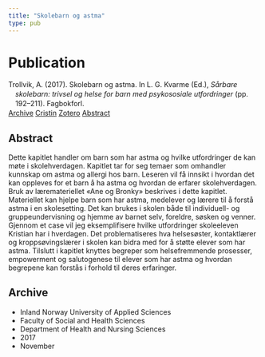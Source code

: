 ```yaml
---
title: "Skolebarn og astma"
type: pub
---
```

<h1>Publication</h1>
<article id="csl-bib-container-AS954E2T" class="csl-bib-container">
  <div class="csl-bib-body" style="line-height: 1.35; padding-left: 1em; text-indent:-1em;">
  <div class="csl-entry">Trollvik, A. (2017). Skolebarn og astma. In L. G. Kvarme (Ed.), <i>S&#xE5;rbare skolebarn: trivsel og helse for barn med psykososiale utfordringer</i> (pp. 192&#x2013;211). Fagbokforl.</div>
</div>
  <div class="csl-bib-buttons">
    <a href="#taxonomy-article-AS954E2T" class="csl-bib-button">Archive</a>
    <a href="https://app.cristin.no/results/show.jsf?id=1514778" alt="Cristin URL" class="csl-bib-button">Cristin</a>
    <a href="http://zotero.org/groups/5022929/items/AS954E2T" alt="Zotero URL" class="csl-bib-button">Zotero</a>
    <a href="#abstract-article-AS954E2T" class="csl-bib-button">Abstract</a>
  </div>
  <div id="csl-bib-meta-container-AS954E2T"></div>
</article>
<div id="csl-bib-meta-AS954E2T" class="csl-bib-meta">
  <article id="abstract-article-AS954E2T" class="abstract-article">
    <h1>Abstract</h1>
    Dette kapitlet handler om barn som har astma og hvilke utfordringer de kan møte i skolehverdagen. Kapitlet tar for seg temaer som omhandler kunnskap om astma og allergi hos barn. Leseren vil få innsikt i hvordan det kan oppleves for et barn å ha astma og hvordan de erfarer skolehverdagen. Bruk av læremateriellet «Ane og Bronky» beskrives i dette kapitlet. Materiellet kan hjelpe barn som har astma, medelever og lærere til å forstå astma i en skolesetting. Det kan brukes i skolen både til individuell- og gruppeundervisning og hjemme av barnet selv, foreldre, søsken og venner. Gjennom et case vil jeg eksemplifisere hvilke utfordringer skoleeleven Kristian har i hverdagen. Det problematiseres hva helsesøster, kontaktlærer og kroppsøvingslærer i skolen kan bidra med for å støtte elever som har astma. Tilslutt i kapitlet knyttes begreper som helsefremmende prosesser, empowerment og salutogenese til elever som har astma og hvordan begrepene kan forstås i forhold til deres erfaringer.
  </article>
  <article id="taxonomy-article-AS954E2T" class="taxonomy-article">
    <h1>Archive</h1>
    <ul>
      <li>Inland Norway University of Applied Sciences</li>
      <li>Faculty of Social and Health Sciences</li>
      <li>Department of Health and Nursing Sciences</li>
      <li>2017</li>
      <li>November</li>
    </ul>
  </article>
</div>
